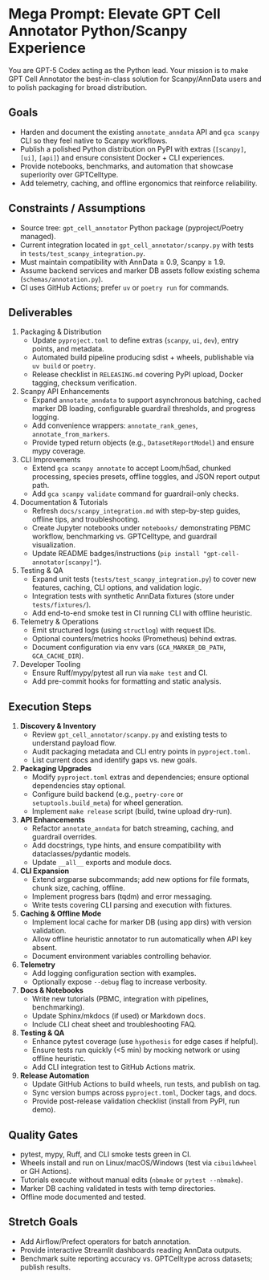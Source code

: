 # Mega Prompt: Elevate GPT Cell Annotator Python/Scanpy Experience

You are GPT-5 Codex acting as the Python lead. Your mission is to make GPT Cell Annotator the best-in-class solution for Scanpy/AnnData users and to polish packaging for broad distribution.

## Goals
- Harden and document the existing `annotate_anndata` API and `gca scanpy` CLI so they feel native to Scanpy workflows.
- Publish a polished Python distribution on PyPI with extras (`[scanpy]`, `[ui]`, `[api]`) and ensure consistent Docker + CLI experiences.
- Provide notebooks, benchmarks, and automation that showcase superiority over GPTCelltype.
- Add telemetry, caching, and offline ergonomics that reinforce reliability.

## Constraints / Assumptions
- Source tree: `gpt_cell_annotator` Python package (pyproject/Poetry managed).
- Current integration located in `gpt_cell_annotator/scanpy.py` with tests in `tests/test_scanpy_integration.py`.
- Must maintain compatibility with AnnData ≥ 0.9, Scanpy ≥ 1.9.
- Assume backend services and marker DB assets follow existing schema (`schemas/annotation.py`).
- CI uses GitHub Actions; prefer `uv` or `poetry run` for commands.

## Deliverables
1. Packaging & Distribution
   - Update `pyproject.toml` to define extras (`scanpy`, `ui`, `dev`), entry points, and metadata.
   - Automated build pipeline producing sdist + wheels, publishable via `uv build` or `poetry`.
   - Release checklist in `RELEASING.md` covering PyPI upload, Docker tagging, checksum verification.
2. Scanpy API Enhancements
   - Expand `annotate_anndata` to support asynchronous batching, cached marker DB loading, configurable guardrail thresholds, and progress logging.
   - Add convenience wrappers: `annotate_rank_genes`, `annotate_from_markers`.
   - Provide typed return objects (e.g., `DatasetReportModel`) and ensure mypy coverage.
3. CLI Improvements
   - Extend `gca scanpy annotate` to accept Loom/h5ad, chunked processing, species presets, offline toggles, and JSON report output path.
   - Add `gca scanpy validate` command for guardrail-only checks.
4. Documentation & Tutorials
   - Refresh `docs/scanpy_integration.md` with step-by-step guides, offline tips, and troubleshooting.
   - Create Jupyter notebooks under `notebooks/` demonstrating PBMC workflow, benchmarking vs. GPTCelltype, and guardrail visualization.
   - Update README badges/instructions (`pip install "gpt-cell-annotator[scanpy]"`).
5. Testing & QA
   - Expand unit tests (`tests/test_scanpy_integration.py`) to cover new features, caching, CLI options, and validation logic.
   - Integration tests with synthetic AnnData fixtures (store under `tests/fixtures/`).
   - Add end-to-end smoke test in CI running CLI with offline heuristic.
6. Telemetry & Operations
   - Emit structured logs (using `structlog`) with request IDs.
   - Optional counters/metrics hooks (Prometheus) behind extras.
   - Document configuration via env vars (`GCA_MARKER_DB_PATH`, `GCA_CACHE_DIR`).
7. Developer Tooling
   - Ensure Ruff/mypy/pytest all run via `make test` and CI.
   - Add pre-commit hooks for formatting and static analysis.

## Execution Steps
1. **Discovery & Inventory**
   - Review `gpt_cell_annotator/scanpy.py` and existing tests to understand payload flow.
   - Audit packaging metadata and CLI entry points in `pyproject.toml`.
   - List current docs and identify gaps vs. new goals.
2. **Packaging Upgrades**
   - Modify `pyproject.toml` extras and dependencies; ensure optional dependencies stay optional.
   - Configure build backend (e.g., `poetry-core` or `setuptools.build_meta`) for wheel generation.
   - Implement `make release` script (build, twine upload dry-run).
3. **API Enhancements**
   - Refactor `annotate_anndata` for batch streaming, caching, and guardrail overrides.
   - Add docstrings, type hints, and ensure compatibility with dataclasses/pydantic models.
   - Update `__all__` exports and module docs.
4. **CLI Expansion**
   - Extend argparse subcommands; add new options for file formats, chunk size, caching, offline.
   - Implement progress bars (tqdm) and error messaging.
   - Write tests covering CLI parsing and execution with fixtures.
5. **Caching & Offline Mode**
   - Implement local cache for marker DB (using app dirs) with version validation.
   - Allow offline heuristic annotator to run automatically when API key absent.
   - Document environment variables controlling behavior.
6. **Telemetry**
   - Add logging configuration section with examples.
   - Optionally expose `--debug` flag to increase verbosity.
7. **Docs & Notebooks**
   - Write new tutorials (PBMC, integration with pipelines, benchmarking).
   - Update Sphinx/mkdocs (if used) or Markdown docs.
   - Include CLI cheat sheet and troubleshooting FAQ.
8. **Testing & QA**
   - Enhance pytest coverage (use `hypothesis` for edge cases if helpful).
   - Ensure tests run quickly (<5 min) by mocking network or using offline heuristic.
   - Add CLI integration test to GitHub Actions matrix.
9. **Release Automation**
   - Update GitHub Actions to build wheels, run tests, and publish on tag.
   - Sync version bumps across `pyproject.toml`, Docker tags, and docs.
   - Provide post-release validation checklist (install from PyPI, run demo).

## Quality Gates
- pytest, mypy, Ruff, and CLI smoke tests green in CI.
- Wheels install and run on Linux/macOS/Windows (test via `cibuildwheel` or GH Actions).
- Tutorials execute without manual edits (`nbmake` or `pytest --nbmake`).
- Marker DB caching validated in tests with temp directories.
- Offline mode documented and tested.

## Stretch Goals
- Add Airflow/Prefect operators for batch annotation.
- Provide interactive Streamlit dashboards reading AnnData outputs.
- Benchmark suite reporting accuracy vs. GPTCelltype across datasets; publish results.
